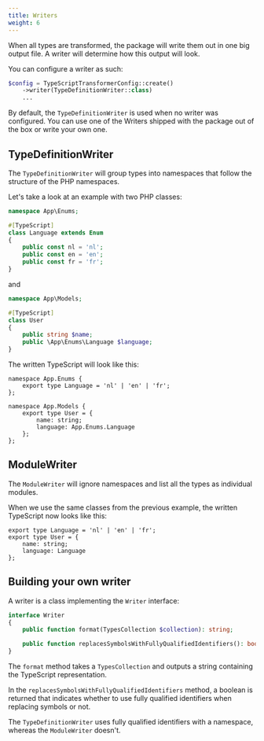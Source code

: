 ```yaml
---
title: Writers
weight: 6
---
```


When all types are transformed, the package will write them out in one big output file. A writer will determine how this output will look.

You can configure a writer as such:

```php
$config = TypeScriptTransformerConfig::create()
    ->writer(TypeDefinitionWriter::class)
    ...
```

By default, the `TypeDefinitionWriter` is used when no writer was configured. You can use one of the Writers shipped with the package out of the box or write your own one.

## TypeDefinitionWriter

The `TypeDefinitionWriter` will group types into namespaces that follow the structure of the PHP namespaces.

Let's take a look at an example with two PHP classes:

```php
namespace App\Enums;

#[TypeScript]
class Language extends Enum
{
    public const nl = 'nl';
    public const en = 'en';
    public const fr = 'fr';
}
```

and

```php
namespace App\Models;

#[TypeScript]
class User
{
    public string $name;
    public \App\Enums\Language $language;
}
```

The written TypeScript will look like this:

```tsx
namespace App.Enums {
    export type Language = 'nl' | 'en' | 'fr';
};

namespace App.Models {
    export type User = {
        name: string;
        language: App.Enums.Language
    };
};
```

## ModuleWriter

The `ModuleWriter` will ignore namespaces and list all the types as individual modules.

When we use the same classes from the previous example, the written TypeScript now looks like this:

```tsx
export type Language = 'nl' | 'en' | 'fr';
export type User = {
    name: string;
    language: Language
};
```

## Building your own writer

A writer is a class implementing the `Writer` interface:

```php
interface Writer
{
    public function format(TypesCollection $collection): string;

    public function replacesSymbolsWithFullyQualifiedIdentifiers(): bool;
}
```

The `format` method takes a `TypesCollection` and outputs a string containing the TypeScript representation.

In the `replacesSymbolsWithFullyQualifiedIdentifiers` method, a boolean is returned that indicates whether to use fully qualified identifiers when replacing symbols or not.

The `TypeDefinitionWriter` uses fully qualified identifiers with a namespace, whereas the `ModuleWriter` doesn't.

